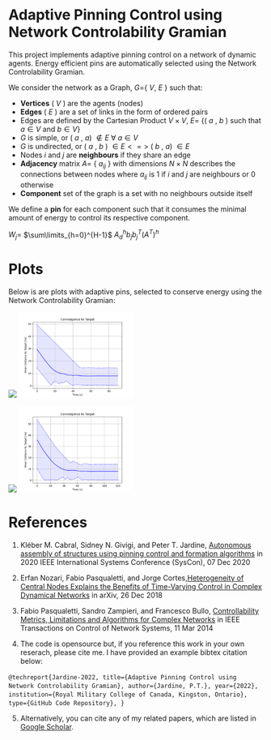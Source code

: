 # Adaptive Pinning Control using Network Controlability Gramian 

This project implements adaptive pinning control on a network of dynamic agents. 
Energy efficient pins are automatically selected using the Network Controlability Gramian.

We consider the network as a Graph, $G=${ $V$, $E$ } such that:

- **Vertices** ( $V$ ) are the agents (nodes)
- **Edges** ( $E$ ) are a set of links in the form of ordered pairs 
- Edges are defined by the Cartesian Product $V \times V$, $E=$ {( $a$ , $b$ ) such that $a \in V$ and $b \in V$}
- $G$ is simple, or ( $a$ , $a$) $\notin E~\forall~a \in V$  
- $G$ is undirected, or ( $a$ , $b$ ) $\in E <=>$ ( $b$ , $a$) $\in E$
- Nodes $i$ and $j$ are **neighbours** if they share an edge
- **Adjacency** matrix $A=$ { $a_{ij}$ } with dimensions $N \times N$ describes the connections between nodes where $a_{ij}$ is $1$ if $i$ and $j$ are neighbours or $0$ otherwise
- **Component** set of the graph is a set with no neighbours outside itself

We define a **pin** for each component such that it consumes the minimal amount of energy to control its respective component. 

$W_j=$ $\sum\limits_{h=0}^{H-1}$ $A_d^hb_jb_j^T\left(A^T\right)^h$

# Plots

Below is are plots with adaptive pins, selected to conserve energy using the Network Controlability Gramian:

<p float="center">
    <img src="https://github.com/tjards/pinning_swarming/blob/master/Figs/animation_pin_10.gif" width="45%" />
    <img src="https://github.com/tjards/pinning_swarming/blob/master/Figs/convergence_pin_10.png" width="45%" />
    
</p>

<p float="center">
    <img src="https://github.com/tjards/pinning_swarming/blob/master/Figs/animation_pin_9.gif" width="45%" />
    <img src="https://github.com/tjards/pinning_swarming/blob/master/Figs/convergence_pin_9.png" width="45%" />
    
</p>




# References 

1. Kléber M. Cabral, Sidney N. Givigi, and Peter T. Jardine, [Autonomous assembly of structures using pinning control and formation algorithms](https://ieeexplore-ieee-org.proxy.queensu.ca/document/9275901) in 2020 IEEE International Systems Conference (SysCon), 07 Dec 2020

2. Erfan Nozari, Fabio Pasqualetti, and Jorge Cortes,[Heterogeneity of Central Nodes Explains the Benefits of Time-Varying Control in Complex Dynamical Networks](https://arxiv.org/abs/1611.06485) in arXiv, 26 Dec 2018

3. Fabio Pasqualetti, Sandro Zampieri, and Francesco Bullo, [Controllability Metrics, Limitations and Algorithms for Complex Networks](https://ieeexplore-ieee-org.proxy.queensu.ca/stamp/stamp.jsp?tp=&arnumber=6762966) in IEEE Transactions on Control of Network Systems, 11 Mar 2014

4. The code is opensource but, if you reference this work in your own reserach, please cite me. I have provided an example bibtex citation below:

`@techreport{Jardine-2022,
  title={Adaptive Pinning Control using Network Controlability Gramian},
  author={Jardine, P.T.},
  year={2022},
  institution={Royal Military College of Canada, Kingston, Ontario},
  type={GitHub Code Repository},
}`

5. Alternatively, you can cite any of my related papers, which are listed in [Google Scholar](https://scholar.google.com/citations?hl=en&user=RGlv4ZUAAAAJ&view_op=list_works&sortby=pubdate).















 

